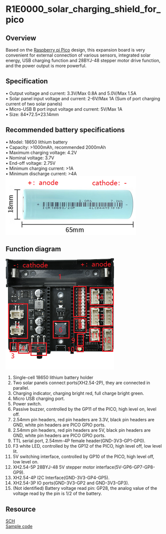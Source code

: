 # R1E0000_solar_charging_shield_for_pico

## Overview
Based on the [Raspberry pi Pico](../R1D0001_raspberry_pico/R1D0001_raspberry_pico.md) design, this expansion board is very convenient for external connection of various sensors, integrated solar energy, USB charging function and 28BYJ-48 stepper motor drive function, and the power output is more powerful.         

## Specification    
• Output voltage and current: 3.3V/Max 0.8A and 5.0V/Max 1.5A        
• Solar panel input voltage and current: 2-6V/Max 1A (Sum of port charging current of two solar panels)       
• Micro-USB B port input voltage and current: 5V/Max 1A       
• Size: 84\*72.5\*23.14mm       

## Recommended battery specifications     
• Model: 18650 lithium battery    
• Capacity: >1000mAh, recommended 2000mAh    
• Maximum charging voltage: 4.2V    
• Nominal voltage: 3.7V   
• End-off voltage: 2.75V    
• Minimum charging current: >1A     
• Minimum discharge current: >4A     
![Img](../../_static/raspberry/R1E0000_solar_charging_shield_for_pico/1img.png)     

## Function diagram
![Img](../../_static/raspberry/R1E0000_solar_charging_shield_for_pico/2img.png)    
1. Single-cell 18650 lithium battery holder     
2. Two solar panels connect ports(XH2.54-2P), they are connected in parallel.      
3. Charging indicator, charging bright red, full charge bright green.    
4. Micro USB charging port.    
5. Power switch.       
6. Passive buzzer, controlled by the GP11 of the PICO, high level on, level off.       
7. 2.54mm pin headers, red pin headers are 3.3V, black pin headers are GND, white pin headers are PICO GPIO ports.     
8. 2.54mm pin headers, red pin headers are 5V, black pin headers are GND, white pin headers are PICO GPIO ports.     
9. TTL serial port, 2.54mm-4P female header(GND-3V3-GP1-GP0).     
10. F3 white LED, controlled by the GP12 of the PICO, high level off, low level lit.     
11. 5V switching interface, controlled by GP10 of the PICO, high level off, low level on.             
12. XH2.54-5P 28BYJ-48 5V stepper motor interface(5V-GP6-GP7-GP8-GP9).        
13. XH2.54-4P I2C Interface(GND-3V3-GP4-GP5).        
14. XH2.54-3P IO ports(GND-3V3-GP2 and GND-3V3-GP3).     
15. (Not identified) Battery voltage read pin: GP28, the analog value of the voltage read by the pin is 1/2 of the battery.     

## Resource
[SCH](../../_static/pdf/R1E0000_solar_charging_shield_for_pico/Sch.PDF)  
[Sample code](https://github.com/Mosiwi/Mosiwi-space-station-kit-for-pico)

